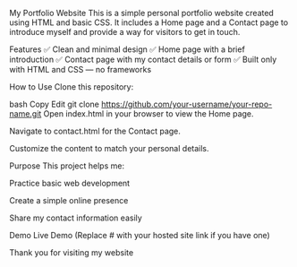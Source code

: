 My Portfolio Website
This is a simple personal portfolio website created using HTML and basic CSS. It includes a Home page and a Contact page to introduce myself and provide a way for visitors to get in touch.

Features
✅ Clean and minimal design
✅ Home page with a brief introduction
✅ Contact page with my contact details or form
✅ Built only with HTML and CSS — no frameworks

How to Use
Clone this repository:

bash
Copy
Edit
git clone https://github.com/your-username/your-repo-name.git
Open index.html in your browser to view the Home page.

Navigate to contact.html for the Contact page.

Customize the content to match your personal details.

Purpose
This project helps me:

Practice basic web development

Create a simple online presence

Share my contact information easily

Demo
Live Demo (Replace # with your hosted site link if you have one)

Thank you for visiting my website

